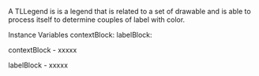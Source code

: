 A TLLegend is is a legend that is related to a set of drawable and is able to process itself to determine couples of label with color.

Instance Variables
	contextBlock:		<Object>
	labelBlock:		<Object>

contextBlock
	- xxxxx

labelBlock
	- xxxxx
